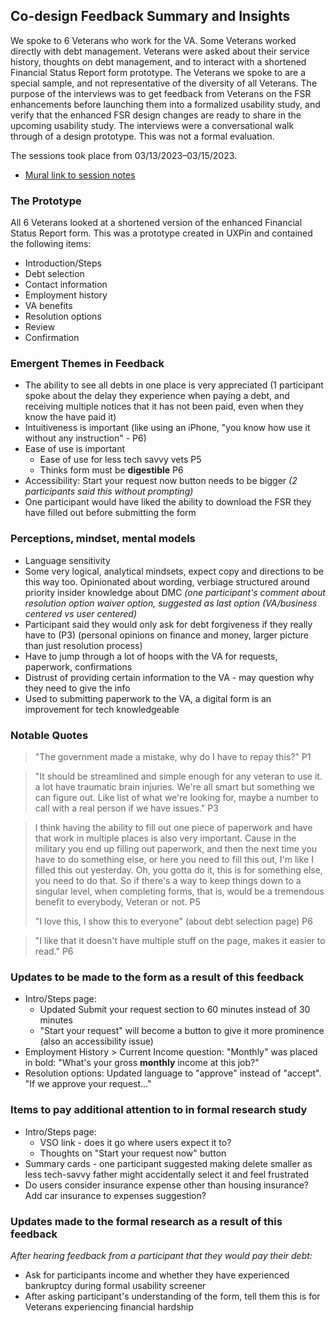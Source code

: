 
## Co-design Feedback Summary and Insights
We spoke to 6 Veterans who work for the VA. Some Veterans worked directly with debt management. Veterans were asked about their service history, thoughts on debt management, and to interact with a shortened Financial Status Report form prototype. The Veterans we spoke to are a special sample, and not representative of the diversity of all Veterans. 
The purpose of the interviews was to get feedback from Veterans on the FSR enhancements before launching them into a formalized usability study, and verify that the enhanced FSR design changes are ready to share in the upcoming usability study. The interviews were a conversational walk through of a design prototype. This was not a formal evaluation. 

The sessions took place from 03/13/2023⁠–03/15/2023.

- [Mural link to session notes](https://app.mural.co/t/departmentofveteransaffairs9999/m/departmentofveteransaffairs9999/1677854999549/fbc6db6c07e1d1fe44d5f02ba35b9a268e3811e7?wid=0-1680013477325)

### The Prototype
All 6 Veterans looked at a shortened version of the enhanced Financial Status Report form. This was a prototype created in UXPin and contained the following items: 

 - Introduction/Steps 
 - Debt selection
 - Contact information
 - Employment history
 - VA benefits
 - Resolution options
 - Review 
 - Confirmation

### Emergent Themes in Feedback

-   The ability to see all debts in one place is very appreciated (1 participant spoke about the delay they experience when paying a debt, and receiving multiple notices that it has not been paid, even when they know the have paid it)
-   Intuitiveness is important (like using an iPhone, "you know how use it without any instruction" - P6)
-   Ease of use is important
	- Ease of use for less tech savvy vets P5
	- Thinks form must be **digestible** P6
-  Accessibility: Start your request now button needs to be bigger _(2 participants said this without prompting)_
-  One participant would have liked the ability to download the FSR they have filled out before submitting the form


### Perceptions, mindset, mental models

 -  Language sensitivity
-   Some very logical, analytical mindsets, expect copy and directions to be this way too. Opinionated about wording, verbiage structured around priority insider knowledge about DMC _(one participant's comment about resolution option waiver option, suggested as last option (VA/business centered vs user centered)_
- Participant said they would only ask for debt forgiveness if they really have to (P3)
(personal opinions on finance and money, larger picture than just resolution process)
-   Have to jump through a lot of hoops with the VA for requests, paperwork, confirmations
-   Distrust of providing certain information to the VA - may question why they need to give the info
-   Used to submitting paperwork to the VA, a digital form is an improvement for tech knowledgeable


### Notable Quotes

> "The government made a mistake, why do I have to repay this?" P1

> "It should be streamlined and simple enough for any veteran to use it. a lot have traumatic brain injuries. We're all smart but something we can figure out. Like list of what we're looking for, maybe a number to call with a real person if we have issues." P3

> I think having the ability to fill out one piece of paperwork and have that work in multiple places is also very important. Cause in the military you end up filling out paperwork, and then the next time you have to do something else, or here you need to fill this out, I'm like I filled this out yesterday. Oh, you gotta do it, this is for something else, you need to do that. So if there's a way to keep things down to a singular level, when completing forms, that is, would be a tremendous benefit to everybody, Veteran or not. P5
> 
> "I love this, I show this to everyone" (about debt selection page) P6

> "I like that it doesn't have multiple stuff on the page, makes it easier to read." P6

### Updates to be made to the form as a result of this feedback

 -  Intro/Steps page: 
	 - Updated Submit your request section to 60 minutes instead of 30 minutes
	 - "Start your request" will become a button to give it more prominence (also an accessibility issue)
-   Employment History > Current Income question: "Monthly" was placed in bold: "What's your gross **monthly** income at this job?"
-   Resolution options: Updated language to "approve" instead of "accept". "If we approve your request..."

### Items to pay additional attention to in formal research study

 - Intro/Steps page:
	 - VSO link - does it go where users expect it to?
	-   Thoughts on "Start your request now" button 
-   Summary cards - one participant suggested making delete smaller as less tech-savvy father might accidentally select it and feel frustrated
-   Do users consider insurance expense other than housing insurance? Add car insurance to expenses suggestion?

### Updates made to the formal research as a result of this feedback

 _After hearing feedback from a participant that they would pay their debt:_
-   Ask for participants income and whether they have experienced bankruptcy during formal usability screener
-   After asking participant's understanding of the form, tell them this is for Veterans experiencing financial hardship

